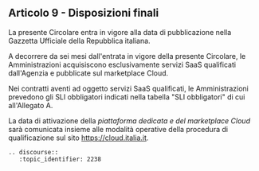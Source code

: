 ## Articolo 9 - Disposizioni finali

La presente Circolare entra in vigore alla data di pubblicazione nella Gazzetta
Ufficiale della Repubblica italiana.

A decorrere da sei mesi dall'entrata in vigore della presente Circolare, 
le Amministrazioni acquisiscono esclusivamente servizi SaaS qualificati dall'Agenzia e 
pubblicate sul marketplace Cloud.

Nei contratti aventi ad oggetto servizi SaaS qualificati, le Amministrazioni prevedono 
gli SLI obbligatori indicati nella tabella "SLI obbligatori" di cui all'Allegato A. 

La data di attivazione della *piattaforma dedicata e del marketplace Cloud* sarà
comunicata insieme alle modalità operative della procedura di qualificazione
sul sito https://cloud.italia.it.


```eval_rst
.. discourse::
   :topic_identifier: 2238
```

